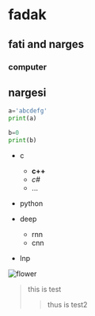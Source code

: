 # fadak
## fati and narges
### computer
## nargesi
```python
a='abcdefg'
print(a)
```
```python
b=0
print(b)
```
- c
  - **c++**
  - *c#*
  - ...

- python
- deep
  - rnn
  - cnn
- lnp

![flower](https://encrypted-tbn0.gstatic.com/images?q=tbn:ANd9GcRm9mi3NfIudEbI-0wNLc4AcmSCEyD70ret7tzAWXmWwDq42tCcQXtJnkjrw8zO9inSk3I&usqp=CAU)



> this is test
>> thus is test2
